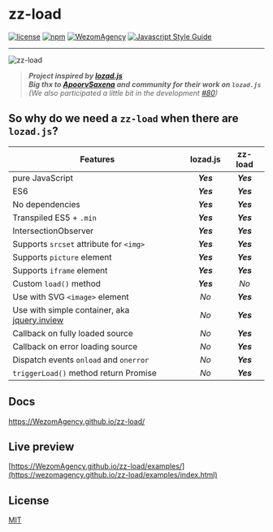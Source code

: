 # zz-load

[![license](https://img.shields.io/badge/License-MIT-blue.svg)](https://github.com/WezomAgency/zz-load/blob/master/LICENSE)
[![npm](https://img.shields.io/badge/npm-install-orange.svg)](https://www.npmjs.com/package/zz-load)
[![WezomAgency](https://img.shields.io/badge/wezom-agency-red.svg)](https://github.com/WezomAgency)
[![Javascript Style Guide](https://img.shields.io/badge/code_style-wezom_relax-red.svg)](https://github.com/WezomAgency/eslint-config-wezom-relax)

---

![zz-load](https://repository-images.githubusercontent.com/160879073/eff5b180-7b4f-11e9-877d-c9b26c5007e0)

> _**Project inspired by [lozad.js](https://github.com/ApoorvSaxena/lozad.js)**_  
> _**Big thx to [ApoorvSaxena](https://github.com/ApoorvSaxena) and community for their work on `lozad.js`**_  
> _(We also participated a little bit in the development [#80](https://github.com/ApoorvSaxena/lozad.js/pull/80))_

## So why do we need a `zz-load` when there are `lozad.js`?

| Features                                     | lozad.js  | zz-load   |
| -------------------------------------------- | :-------: | :-------: |
| pure JavaScript                              | _**Yes**_ | _**Yes**_ |
| ES6                                          | _**Yes**_ | _**Yes**_ |
| No dependencies                              | _**Yes**_ | _**Yes**_ |
| Transpiled ES5 + `.min`                      | _**Yes**_ | _**Yes**_ |
| IntersectionObserver                         | _**Yes**_ | _**Yes**_ |
| Supports `srcset` attribute for `<img>`      | _**Yes**_ | _**Yes**_ |
| Supports `picture` element                   | _**Yes**_ | _**Yes**_ |
| Supports `iframe` element                    | _**Yes**_ | _**Yes**_ |
| Custom `load()` method                       | _**Yes**_ | _No_      |
| Use with SVG `<image>` element               | _No_      | _**Yes**_ |
| Use with simple container, aka [jquery.inview](https://github.com/protonet/jquery.inview) | _No_      | _**Yes**_ |
| Callback on fully loaded source              | _No_      | _**Yes**_ |
| Callback on error loading source             | _No_      | _**Yes**_ |
| Dispatch events `onload` and `onerror`       | _No_      | _**Yes**_ |
| `triggerLoad()` method return Promise        | _No_      | _**Yes**_ |



## Docs

https://WezomAgency.github.io/zz-load/


## Live preview

[https://WezomAgency.github.io/zz-load/examples/](https://wezomagency.github.io/zz-load/examples/index.html)

## License

[MIT](https://github.com/WezomAgency/zz-load/blob/master/LICENSE)


